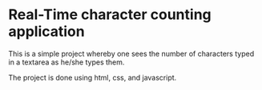 # Real-Time character counting application

This is a simple project whereby one sees the number of characters typed in a textarea as he/she types them.

The project is done using html, css, and javascript.
